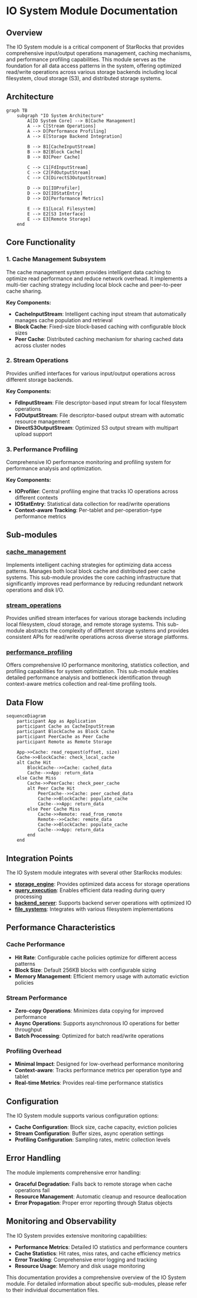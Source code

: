 # IO System Module Documentation

## Overview

The IO System module is a critical component of StarRocks that provides comprehensive input/output operations management, caching mechanisms, and performance profiling capabilities. This module serves as the foundation for all data access patterns in the system, offering optimized read/write operations across various storage backends including local filesystem, cloud storage (S3), and distributed storage systems.

## Architecture

```mermaid
graph TB
    subgraph "IO System Architecture"
        A[IO System Core] --> B[Cache Management]
        A --> C[Stream Operations]
        A --> D[Performance Profiling]
        A --> E[Storage Backend Integration]
        
        B --> B1[CacheInputStream]
        B --> B2[Block Cache]
        B --> B3[Peer Cache]
        
        C --> C1[FdInputStream]
        C --> C2[FdOutputStream]
        C --> C3[DirectS3OutputStream]
        
        D --> D1[IOProfiler]
        D --> D2[IOStatEntry]
        D --> D3[Performance Metrics]
        
        E --> E1[Local Filesystem]
        E --> E2[S3 Interface]
        E --> E3[Remote Storage]
    end
```

## Core Functionality

### 1. Cache Management Subsystem
The cache management system provides intelligent data caching to optimize read performance and reduce network overhead. It implements a multi-tier caching strategy including local block cache and peer-to-peer cache sharing.

**Key Components:**
- **CacheInputStream**: Intelligent caching input stream that automatically manages cache population and retrieval
- **Block Cache**: Fixed-size block-based caching with configurable block sizes
- **Peer Cache**: Distributed caching mechanism for sharing cached data across cluster nodes

### 2. Stream Operations
Provides unified interfaces for various input/output operations across different storage backends.

**Key Components:**
- **FdInputStream**: File descriptor-based input stream for local filesystem operations
- **FdOutputStream**: File descriptor-based output stream with automatic resource management
- **DirectS3OutputStream**: Optimized S3 output stream with multipart upload support

### 3. Performance Profiling
Comprehensive IO performance monitoring and profiling system for performance analysis and optimization.

**Key Components:**
- **IOProfiler**: Central profiling engine that tracks IO operations across different contexts
- **IOStatEntry**: Statistical data collection for read/write operations
- **Context-aware Tracking**: Per-tablet and per-operation-type performance metrics

## Sub-modules

### [cache_management](cache_management.md)
Implements intelligent caching strategies for optimizing data access patterns. Manages both local block cache and distributed peer cache systems. This sub-module provides the core caching infrastructure that significantly improves read performance by reducing redundant network operations and disk I/O.

### [stream_operations](stream_operations.md)
Provides unified stream interfaces for various storage backends including local filesystem, cloud storage, and remote storage systems. This sub-module abstracts the complexity of different storage systems and provides consistent APIs for read/write operations across diverse storage platforms.

### [performance_profiling](performance_profiling.md)
Offers comprehensive IO performance monitoring, statistics collection, and profiling capabilities for system optimization. This sub-module enables detailed performance analysis and bottleneck identification through context-aware metrics collection and real-time profiling tools.

## Data Flow

```mermaid
sequenceDiagram
    participant App as Application
    participant Cache as CacheInputStream
    participant BlockCache as Block Cache
    participant PeerCache as Peer Cache
    participant Remote as Remote Storage
    
    App->>Cache: read_request(offset, size)
    Cache->>BlockCache: check_local_cache
    alt Cache Hit
        BlockCache-->>Cache: cached_data
        Cache-->>App: return_data
    else Cache Miss
        Cache->>PeerCache: check_peer_cache
        alt Peer Cache Hit
            PeerCache-->>Cache: peer_cached_data
            Cache->>BlockCache: populate_cache
            Cache-->>App: return_data
        else Peer Cache Miss
            Cache->>Remote: read_from_remote
            Remote-->>Cache: remote_data
            Cache->>BlockCache: populate_cache
            Cache-->>App: return_data
        end
    end
```

## Integration Points

The IO System module integrates with several other StarRocks modules:

- **[storage_engine](storage_engine.md)**: Provides optimized data access for storage operations
- **[query_execution](query_execution.md)**: Enables efficient data reading during query processing
- **[backend_server](backend_server.md)**: Supports backend server operations with optimized IO
- **[file_systems](file_systems.md)**: Integrates with various filesystem implementations

## Performance Characteristics

### Cache Performance
- **Hit Rate**: Configurable cache policies optimize for different access patterns
- **Block Size**: Default 256KB blocks with configurable sizing
- **Memory Management**: Efficient memory usage with automatic eviction policies

### Stream Performance
- **Zero-copy Operations**: Minimizes data copying for improved performance
- **Async Operations**: Supports asynchronous IO operations for better throughput
- **Batch Processing**: Optimized for batch read/write operations

### Profiling Overhead
- **Minimal Impact**: Designed for low-overhead performance monitoring
- **Context-aware**: Tracks performance metrics per operation type and tablet
- **Real-time Metrics**: Provides real-time performance statistics

## Configuration

The IO System module supports various configuration options:

- **Cache Configuration**: Block size, cache capacity, eviction policies
- **Stream Configuration**: Buffer sizes, async operation settings
- **Profiling Configuration**: Sampling rates, metric collection levels

## Error Handling

The module implements comprehensive error handling:

- **Graceful Degradation**: Falls back to remote storage when cache operations fail
- **Resource Management**: Automatic cleanup and resource deallocation
- **Error Propagation**: Proper error reporting through Status objects

## Monitoring and Observability

The IO System provides extensive monitoring capabilities:

- **Performance Metrics**: Detailed IO statistics and performance counters
- **Cache Statistics**: Hit rates, miss rates, and cache efficiency metrics
- **Error Tracking**: Comprehensive error logging and tracking
- **Resource Usage**: Memory and disk usage monitoring

This documentation provides a comprehensive overview of the IO System module. For detailed information about specific sub-modules, please refer to their individual documentation files.